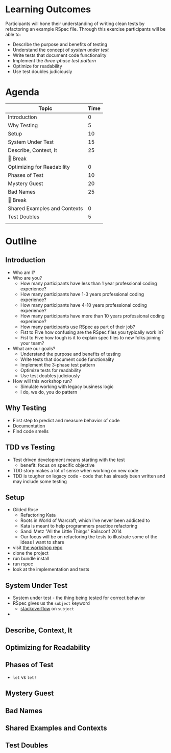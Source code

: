 
# Learning Outcomes
Participants will hone their understanding of writing clean tests by refactoring an example RSpec file. Through this exercise participants will be able to:

- Describe the purpose and benefits of testing
- Understand the concept of *system under test*
- Write tests that document code functionality
- Implement the *three-phase test pattern*
- Optimize for readability
- Use test doubles judiciously

# Agenda
| Topic                        | Time |
|------------------------------|------|
| Introduction                 | 0    |
| Why Testing                  | 5    |
| Setup                        | 10   |
| System Under Test            | 15   |
| Describe, Context, It        | 25   |
| 🍅 Break                       |      |
| Optimizing for Readability   | 0    |
| Phases of Test               | 10   |
| Mystery Guest                | 20   |
| Bad Names                    | 25   |
| 🍅 Break                       |      |
| Shared Examples and Contexts | 0    |
| Test Doubles                 | 5    |
|                              |      |

# Outline

## Introduction
- Who am I?
- Who are you?
  - How many participants have less than 1 year professional coding experience?
  - How many participants have 1-3 years professional coding experience?
  - How many participants have 4-10 years professional coding experience?
  - How many participants have more than 10 years professional coding experience?
  - How many participants use RSpec as part of their job?
  - Fist to Five how confusing are the RSpec files you typically work in?
  - Fist to Five how tough is it to explain spec files to new folks joining your team?
- What are our goals?
  - Understand the purpose and benefits of testing
  - Write tests that document code functionality
  - Implement the 3-phase test pattern
  - Optimize tests for readability
  - Use test doubles judiciously
- How will this workshop run?
  - Simulate working with legacy business logic
  - I do, we do, you do pattern

## Why Testing
- First step to predict and measure behavior of code
- Documentation
- Find code smells

## TDD vs Testing
- Test driven development means starting with the test
  - benefit: focus on specific objective
- TDD story makes a lot of sense when working on new code
- TDD is tougher on legacy code - code that has already been written and may include some testing

## Setup
- Gilded Rose
  - Refactoring Kata
  - Roots in World of Warcraft, which I've never been addicted to
  - Kata is meant to help programmers practice refactoring
  - Sandi Metz "All the Little Things" Railsconf 2014
  - Our focus will be on refactoring the tests to illustrate some of the ideas I want to share
- visit [the workshop repo](https://github.com/jesse-spevack/clean_rspec)
- clone the project
- run bundle install
- run rspec
- look at the implementation and tests

## System Under Test
- System under test - the thing being tested for correct behavior
- RSpec gives us the `subject` keyword
  - [stackoverflow](https://stackoverflow.com/questions/38437162/whats-the-difference-between-rspecs-subject-and-let-when-should-they-be-used) on `subject`
- 

## Describe, Context, It

## Optimizing for Readability

## Phases of Test
- `let` vs `let!`

## Mystery Guest

## Bad Names

## Shared Examples and Contexts

## Test Doubles